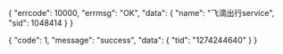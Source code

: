 {
  "errcode": 10000,
  "errmsg": "OK",
  "data": {
    "name": "飞滴出行service",
    "sid": 1048414
  }
}

{
"code": 1,
"message": "success",
"data": {
"tid": "1274244640"
}
}